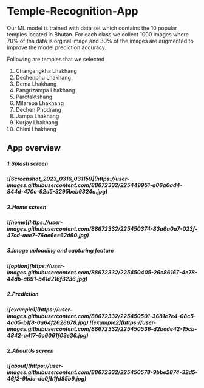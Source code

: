 # Temple-Recognition-App
Our ML model is trained with data set which contains the 10 popular temples located in Bhutan. For each class we collect 1000 images where 70% of tha data is orginal image and 30% of the images are augmented to improve the model prediction accuracy.

Following are temples that we selected
<ol>
                                <li>Changangkha Lhakhang </li>
                                <li>Dechenphu Lhakhang  </li>
                                <li>Dema Lhakhang     </li>
                                <li>Pangrizampa Lhakhang </li>
                                <li>Parotaktshang </li>
                                <li>Milarepa Lhakhang</li>
                                <li>Dechen Phodrang</li>
                                <li>Jampa Lhakhang</li>
                                <li>Kurjay Lhakhang</li>
                                <li>Chimi Lhakhang</li>
  </ol>
  
  <h2>App overview</h2>
  <h5>1.Splash screen<h5>
  ![Screenshot_2023_0316_031159](https://user-images.githubusercontent.com/88672332/225449951-a06a0ad4-844d-470c-92d5-3295beb6324a.jpg)
  <h5>2.Home screen<h5>
    ![home](https://user-images.githubusercontent.com/88672332/225450374-83a6a0a7-023f-47cd-aee7-76ae6ee62d60.jpg)

  <h5>3.Image uploading and capturing feature<h5>
    ![option](https://user-images.githubusercontent.com/88672332/225450405-26c86167-4e78-44db-a691-b41d216f3236.jpg)

  <h5>2.Prediction<h5>
    ![example1](https://user-images.githubusercontent.com/88672332/225450501-3681e7e4-08c5-4a05-b1f8-0a64f2628678.jpg)
![example2](https://user-images.githubusercontent.com/88672332/225450536-d2bede42-15cb-4842-a417-6c6061f03e36.jpg)

  <h5>2.AboutUs screen<h5>
    ![about](https://user-images.githubusercontent.com/88672332/225450578-9bbe2874-32d5-46f2-9bda-dc0fb1fd85b9.jpg)


  
  
  
  
                       
                                  
                                
                                
                                
                                
                                
                                
                                
